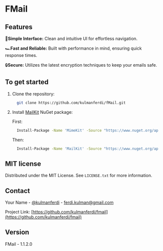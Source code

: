 # FMail

## Features

🔑**Simple Interface:** Clean and intuitive UI for effortless navigation.

🏎️**Fast and Reliable:** Built with performance in mind, ensuring quick response times.

🔒**Secure:** Utilizes the latest encryption techniques to keep your emails safe.


## To get started
1. Clone the repository:
    ```bash
      git clone https://github.com/kulmanferdi/fMail.git
    ```
2. Install [MailKit](https://github.com/jstedfast/MailKit) NuGet package:

    First:
    ```bash
      Install-Package -Name 'MimeKit' -Source "https://www.nuget.org/api/v2" -SkipDependencies
    ```
    Then:
    ```bash
      Install-Package -Name 'MailKit' -Source "https://www.nuget.org/api/v2"
    ```

## MIT license

Distributed under the MIT License. See `LICENSE.txt` for more information.

## Contact

Your Name - [@kulmanferdi](https://twitter.com/kulmanferdi) - ferdi.kulman@gmail.com

Project Link: [https://github.com/kulmanferdi/fmail](https://github.com/kulmanferdi/fmail)

## Version
FMail - 1.1.2.0
